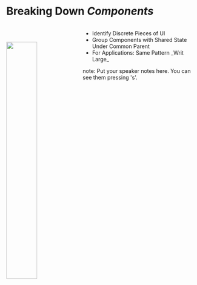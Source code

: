 # Breaking Down <em class="highlight">Components</em>

<img src="https://facebook.github.io/react/img/blog/thinking-in-react-components.png" width="40%" style="float: left; margin-top:45px">
<ul style="float: right; text-align: left; width: 55%">
    <li>Identify Discrete Pieces of UI</li>
    <li>Group Components with Shared State Under Common Parent</li>
    <li class="fragment">For Applications: Same Pattern _Writ Large_</li>
</ul>
note:
    Put your speaker notes here.
    You can see them pressing 's'.
